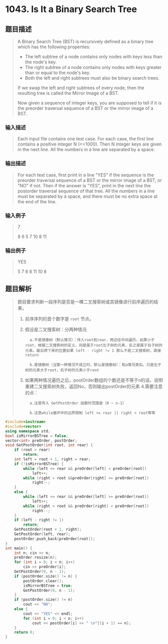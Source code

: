 # 1043. Is It a Binary Search Tree

## 题目描述

>A Binary Search Tree (BST) is recursively defined as a binary tree which has the following properties:
>
>- The left subtree of a node contains only nodes with keys less than the node's key.
>- The right subtree of a node contains only nodes with keys greater than or equal to the node's key.
>- Both the left and right subtrees must also be binary search trees.
>
>If we swap the left and right subtrees of every node, then the resulting tree is called the Mirror Image of a BST.
>
>Now given a sequence of integer keys, you are supposed to tell if it is the preorder traversal sequence of a BST or the mirror image of a BST.

### 输入描述

> Each input file contains one test case. For each case, the first line contains a positive integer N (<=1000). Then N integer keys are given in the next line. All the numbers in a line are separated by a space.

### 输出描述

> For each test case, first print in a line "YES" if the sequence is the preorder traversal sequence of a BST or the mirror image of a BST, or "NO" if not. Then if the answer is "YES", print in the next line the postorder traversal sequence of that tree. All the numbers in a line must be separated by a space, and there must be no extra space at the end of the line.

### 输入例子

> 7
>
>8 6 5 7 10 8 11

### 输出例子

>YES
>
>5 7 6 8 11 10 8

## 题目解析

>题目要求判断一段序列是否是一棵二叉搜索树或其镜像进行前序遍历的结果。
> 1. 前序序列的首个数字是 `root` 节点。
> 2. 假设是二叉搜索树：分两种情况
>       
>          a.不是镜像树（默认情况）：传入root和rear，两边往中间遍历，如果小于root，根据二叉搜索树的定义，则是属于root左子树的元素，反之是属于右子树的元素。最后停下来的位置如果 left - right != 1 那么不是二叉搜索树，直接return
> 
>          b.是镜像树（当第一种情况不成立时，默认是镜像树）：和a情况类似，只是左子树的元素大于root，右子树的元素小于root
> 3. 如果两种情况遍历之后，postOrder数组的个数还是不等于n的话，说明重建二叉搜索树失败，返回No，否则输出postOrder的元素
> 4.需要注意的点：
> 
>          a.注意传入 GetPostOrder 函数时范围是（0 ~ n-1）
> 
>          b.注意while循环中的边界限制 left <= rear || right > root等等

```C++
#include<iostream>
#include<vector>
using namespace std;
bool isMirrorBSTree = false;
vector<int> preOrder, postOrder;
void GetPostOrder(int root, int rear) {
	if (root > rear)
		return;
	int left = root + 1, right = rear;
	if (!isMirrorBSTree) {
		while (left <= rear && preOrder[left] < preOrder[root])
			left++;
		while (right > root &&preOrder[right] >= preOrder[root])
			right--;
	}
	else {
		while (left <= rear && preOrder[left] >= preOrder[root])
			left++;
		while (right > root && preOrder[right] < preOrder[root])
			right--;
	}
	if (left - right != 1)
		return;
	GetPostOrder(root + 1, right);
	GetPostOrder(left, rear);
	postOrder.push_back(preOrder[root]);
}
int main() {
	int n; cin >> n;
	preOrder.resize(n);
	for (int i = 0; i < n; i++)
		cin >> preOrder[i];
	GetPostOrder(0, n - 1);
	if (postOrder.size() != n) {
		postOrder.clear();
		isMirrorBSTree = true;
		GetPostOrder(0, n - 1);
	}
	if (postOrder.size() != n)
		cout << "NO";
	else {
		cout << "YES" << endl;
		for (int i = 0; i < n; i++)
			cout << postOrder[i] << " \n"[(i + 1) == n];
	}
	return 0;
}
```